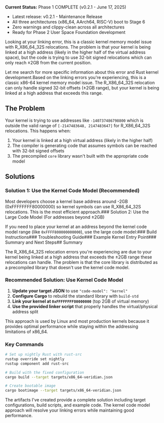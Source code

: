 **Current Status:** Phase 1 COMPLETE (v0.2.1 - June 17, 2025)
- Latest release: v0.2.1 - Maintenance Release
- All three architectures (x86_64, AArch64, RISC-V) boot to Stage 6
- Zero warnings and clippy-clean across all architectures
- Ready for Phase 2 User Space Foundation development

Looking at your linking error, this is a classic kernel memory model issue with R_X86_64_32S relocations. The problem is that your kernel is being linked at a high address (likely in the higher half of the virtual address space), but the code is trying to use 32-bit signed relocations which can only reach ±2GB from the current position.

Let me search for more specific information about this error and Rust kernel development.Based on the linking errors you're experiencing, this is a classic x86-64 kernel memory model issue. The R_X86_64_32S relocation can only handle signed 32-bit offsets (±2GB range), but your kernel is being linked at a high address that exceeds this range.

## The Problem

Your kernel is trying to use addresses like `-140737486798800` which is outside the valid range of `[-2147483648, 2147483647]` for R_X86_64_32S relocations. This happens when:

1. Your kernel is linked at a high virtual address (likely in the higher half)
2. The compiler is generating code that assumes symbols can be reached with 32-bit signed offsets
3. The precompiled `core` library wasn't built with the appropriate code model

## Solutions

### Solution 1: Use the Kernel Code Model (Recommended)

Most developers choose a kernel base address around -2GB (0xFFFFFFFF80000000) so kernel symbols can use R_X86_64_32S relocations. This is the most efficient approach.### Solution 2: Use the Large Code Model (For addresses beyond ±2GB)

If you need to place your kernel at an address beyond the kernel code model range (like `0xFFFF800000000000`), use the large code model:### Build Instructions### Troubleshooting Guide### Example Kernel Entry Point### Summary and Next Steps## Summary

The R_X86_64_32S relocation errors you're experiencing are due to your kernel being linked at a high address that exceeds the ±2GB range these relocations can handle. The problem is that the core library is distributed as a precompiled library that doesn't use the kernel code model.

### Recommended Solution: Use Kernel Code Model

1. **Update your target JSON** to use `"code-model": "kernel"`
2. **Configure Cargo** to rebuild the standard library with `build-std`
3. **Link your kernel at `0xFFFFFFFF80000000`** (top 2GB of virtual memory)
4. **Use the provided linker script** that properly handles the virtual/physical address split

This approach is used by Linux and most production kernels because it provides optimal performance while staying within the addressing limitations of x86_64.

### Key Commands

```bash
# Set up nightly Rust with rust-src
rustup override set nightly
rustup component add rust-src

# Build with the fixed configuration
cargo build --target targets/x86_64-veridian.json

# Create bootable image
cargo bootimage --target targets/x86_64-veridian.json
```

The artifacts I've created provide a complete solution including target configurations, build scripts, and example code. The kernel code model approach will resolve your linking errors while maintaining good performance.
